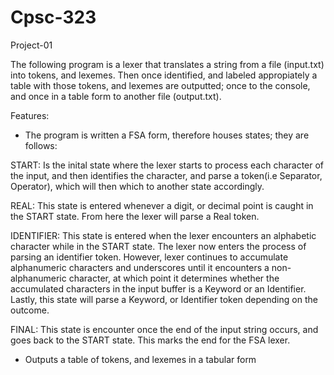 # Cpsc-323
Project-01

The following program is a lexer that translates a string from a file (input.txt) into tokens, and lexemes. Then once identified, and labeled appropiately a table with those tokens, and lexemes are outputted; once to the console, and once in a table form to another file (output.txt). 


Features:
+ The program is written a FSA form, therefore houses states; they are follows:


START: Is the inital state where the lexer starts to process each character of the input, and then identifies the character, and parse a token(i.e Separator, Operator), which will then which to another state accordingly.

REAL: This state is entered whenever a digit, or decimal point is caught in the START state. From here the lexer will parse a Real token.

IDENTIFIER: This state is entered when the lexer encounters an alphabetic character while in the START state. The lexer now enters the process of parsing an identifier token. However, lexer continues to accumulate alphanumeric characters and underscores until it encounters a non-alphanumeric character, at which point it determines whether the accumulated characters in the input buffer is a Keyword or an Identifier. Lastly, this state will parse a Keyword, or Identifier token depending on the outcome.

FINAL: This state is encounter once the end of the input string occurs, and goes back to the START state. This marks the end for the FSA lexer. 

+ Outputs a table of tokens, and lexemes in a tabular form
